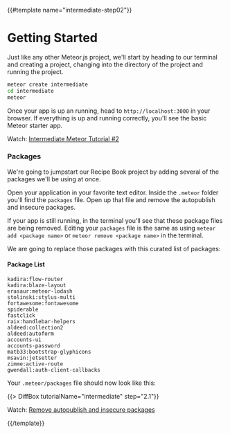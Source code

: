 {{#template name="intermediate-step02"}}

# Getting Started

Just like any other Meteor.js project, we'll start by heading to our terminal and creating a project, changing into the directory of the project and running the project.

```bash
meteor create intermediate
cd intermediate
meteor
```

Once your app is up an running, head to `http://localhost:3000` in your browser. If everything is up and running correctly, you'll see the basic Meteor starter app.

Watch: [Intermediate Meteor Tutorial #2](https://youtu.be/BvkQNTIfbQk?t=23s "Youtube")

### Packages

We're going to jumpstart our Recipe Book project by adding several of the packages we'll be using at once. 

Open your application in your favorite text editor. Inside the `.meteor` folder you'll find the `packages` file. Open up that file and remove the autopublish and insecure packages. 

If your app is still running, in the terminal you'll see that these package files are being removed. Editing your `packages` file is the same as using `meteor add <package name>` or `meteor remove <package name>` in the terminal.

We are going to replace those packages with this curated list of packages:

#### Package List
```
kadira:flow-router
kadira:blaze-layout
erasaur:meteor-lodash
stolinski:stylus-multi
fortawesome:fontawesome
spiderable
fastclick
raix:handlebar-helpers
aldeed:collection2
aldeed:autoform
accounts-ui
accounts-password
matb33:bootstrap-glyphicons
msavin:jetsetter
zimme:active-route
gwendall:auth-client-callbacks
```

Your `.meteor/packages` file should now look like this:

<!-- Remove auto add packages -->
{{> DiffBox tutorialName="intermediate" step="2.1"}}


Watch: [Remove autopublish and insecure packages](https://youtu.be/BvkQNTIfbQk?t=2m2s "Level Up Tutorials: Intermediate Meteor Tutorial #2 - Youtube")

{{/template}}
